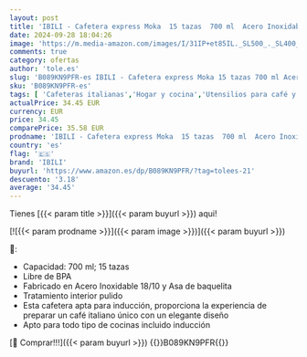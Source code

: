 ```yaml
---
layout: post
title: 'IBILI - Cafetera express Moka  15 tazas  700 ml  Acero Inoxidable  Apto para inducción'
date: 2024-09-28 18:04:26
image: 'https://m.media-amazon.com/images/I/31IP+et85IL._SL500_._SL400_.jpg'
comments: true
category: ofertas
author: 'tole.es'
slug: 'B089KN9PFR-es IBILI - Cafetera express Moka 15 tazas 700 ml Acero...'
sku: 'B089KN9PFR-es'
tags: [ 'Cafeteras italianas','Hogar y cocina','Utensilios para café y té','cafetera','ibili','🇪🇸', ]
actualPrice: 34.45 EUR
currency: EUR
price: 34.45
comparePrice: 35.58 EUR
prodname: 'IBILI - Cafetera express Moka  15 tazas  700 ml  Acero Inoxidable  Apto para inducción'
country: 'es'
flag: '🇪🇸'
brand: 'IBILI'
buyurl: 'https://www.amazon.es/dp/B089KN9PFR/?tag=tolees-21'
descuento: '3.18'
average: '34.45'
---
```


Tienes [{{< param title >}}]({{< param buyurl >}}) aqui!

[![{{< param prodname >}}]({{< param image >}})]({{< param buyurl >}})

🔎:

- Capacidad: 700 ml; 15 tazas
- Libre de BPA
- Fabricado en Acero Inoxidable 18/10 y Asa de baquelita
- Tratamiento interior pulido
- Esta cafetera apta para inducción, proporciona la experiencia de preparar un café italiano único con un elegante diseño
- Apto para todo tipo de cocinas incluido inducción

[🛒 Comprar!!!]({{< param buyurl >}})
{{<world>}}B089KN9PFR{{</world>}}
